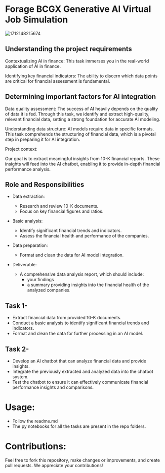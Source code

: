 # Forage BCGX Generative AI Virtual Job Simulation

![1712148215674](https://github.com/code-red-Marshall/Data-Science---BCG-X--Forage/assets/82904501/b6d8ccde-51b5-4a0a-a122-c0f794c3d0c2)


## Understanding the project requirements

Contextualizing AI in finance: This task immerses you in the real-world application of AI in finance. 

Identifying key financial indicators: The ability to discern which data points are critical for financial assessment is fundamental. 

## Determining important factors for AI integration

Data quality assessment: The success of AI heavily depends on the quality of data it is fed. Through this task, we identify and extract high-quality, relevant financial data, setting a strong foundation for accurate AI modeling.

Understanding data structure: AI models require data in specific formats. This task comprehends the structuring of financial data, which is a pivotal step in preparing it for AI integration.

Project context:

Our goal is to extract meaningful insights from 10-K financial reports.
These insights will feed into the AI chatbot, enabling it to provide in-depth financial performance analysis.
 

## Role and Responsibilities

- Data extraction:
  - Research and review 10-K documents.
  - Focus on key financial figures and ratios.

- Basic analysis:
  - Identify significant financial trends and indicators.
  - Assess the financial health and performance of the companies.

- Data preparation:
  - Format and clean the data for AI model integration.

- Deliverable:
  - A comprehensive data analysis report, which should include:
    - your findings
    - a summary providing insights into the financial health of the analyzed companies.

## Task 1- 
- Extract financial data from provided 10-K documents.
- Conduct a basic analysis to identify significant financial trends and indicators.
- Format and clean the data for further processing in an AI model.

## Task 2-
- Develop an AI chatbot that can analyze financial data and provide insights.
- Integrate the previously extracted and analyzed data into the chatbot system.
- Test the chatbot to ensure it can effectively communicate financial performance insights and comparisons.

# Usage:
- Follow the readme.md
- The py notebooks for all the tasks are present in the repo folders.

# Contributions:
Feel free to fork this repository, make changes or improvements, and create pull requests. We appreciate your contributions!

